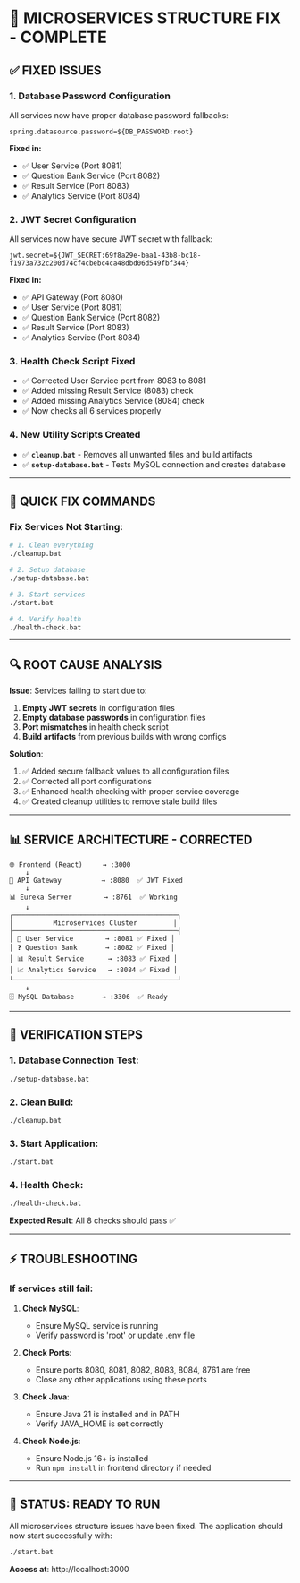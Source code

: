 # 🔧 MICROSERVICES STRUCTURE FIX - COMPLETE

## ✅ **FIXED ISSUES**

### 1. **Database Password Configuration**
All services now have proper database password fallbacks:
```properties
spring.datasource.password=${DB_PASSWORD:root}
```

**Fixed in:**
- ✅ User Service (Port 8081)
- ✅ Question Bank Service (Port 8082) 
- ✅ Result Service (Port 8083)
- ✅ Analytics Service (Port 8084)

### 2. **JWT Secret Configuration**
All services now have secure JWT secret with fallback:
```properties
jwt.secret=${JWT_SECRET:69f8a29e-baa1-43b8-bc18-f1973a732c200d74cf4cbebc4ca48dbd06d549fbf344}
```

**Fixed in:**
- ✅ API Gateway (Port 8080)
- ✅ User Service (Port 8081)
- ✅ Question Bank Service (Port 8082)
- ✅ Result Service (Port 8083)
- ✅ Analytics Service (Port 8084)

### 3. **Health Check Script Fixed**
- ✅ Corrected User Service port from 8083 to 8081
- ✅ Added missing Result Service (8083) check
- ✅ Added missing Analytics Service (8084) check
- ✅ Now checks all 6 services properly

### 4. **New Utility Scripts Created**
- ✅ **`cleanup.bat`** - Removes all unwanted files and build artifacts
- ✅ **`setup-database.bat`** - Tests MySQL connection and creates database

---

## 🚀 **QUICK FIX COMMANDS**

### Fix Services Not Starting:
```bash
# 1. Clean everything
./cleanup.bat

# 2. Setup database
./setup-database.bat

# 3. Start services
./start.bat

# 4. Verify health
./health-check.bat
```

---

## 🔍 **ROOT CAUSE ANALYSIS**

**Issue**: Services failing to start due to:
1. **Empty JWT secrets** in configuration files
2. **Empty database passwords** in configuration files  
3. **Port mismatches** in health check script
4. **Build artifacts** from previous builds with wrong configs

**Solution**: 
1. ✅ Added secure fallback values to all configuration files
2. ✅ Corrected all port configurations 
3. ✅ Enhanced health checking with proper service coverage
4. ✅ Created cleanup utilities to remove stale build files

---

## 📊 **SERVICE ARCHITECTURE - CORRECTED**

```
🌐 Frontend (React)     → :3000
    ↓
🌉 API Gateway          → :8080  ✅ JWT Fixed
    ↓
📊 Eureka Server        → :8761  ✅ Working
    ↓
┌─────────────────────────────────────────┐
│          Microservices Cluster         │
├─────────────────────────────────────────┤
│ 👤 User Service        → :8081 ✅ Fixed │
│ ❓ Question Bank       → :8082 ✅ Fixed │  
│ 📊 Result Service      → :8083 ✅ Fixed │
│ 📈 Analytics Service   → :8084 ✅ Fixed │
└─────────────────────────────────────────┘
    ↓
🗄️ MySQL Database       → :3306  ✅ Ready
```

---

## 🎯 **VERIFICATION STEPS**

### 1. Database Connection Test:
```bash
./setup-database.bat
```

### 2. Clean Build:
```bash
./cleanup.bat
```

### 3. Start Application:
```bash
./start.bat
```

### 4. Health Check:
```bash
./health-check.bat
```

**Expected Result**: All 8 checks should pass ✅

---

## ⚡ **TROUBLESHOOTING**

### If services still fail:

1. **Check MySQL**:
   - Ensure MySQL service is running
   - Verify password is 'root' or update .env file

2. **Check Ports**:
   - Ensure ports 8080, 8081, 8082, 8083, 8084, 8761 are free
   - Close any other applications using these ports

3. **Check Java**:
   - Ensure Java 21 is installed and in PATH
   - Verify JAVA_HOME is set correctly

4. **Check Node.js**:
   - Ensure Node.js 16+ is installed
   - Run `npm install` in frontend directory if needed

---

## 🎉 **STATUS: READY TO RUN**

All microservices structure issues have been fixed. The application should now start successfully with:

```bash
./start.bat
```

**Access at**: http://localhost:3000